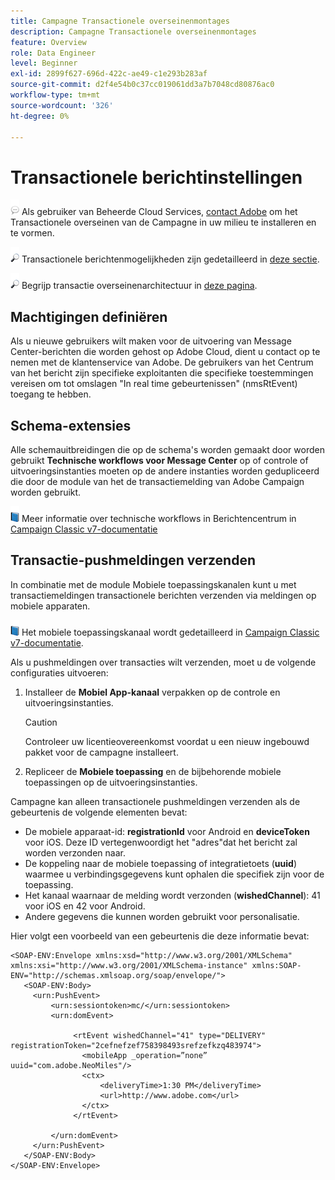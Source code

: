 ```yaml
---
title: Campagne Transactionele overseinenmontages
description: Campagne Transactionele overseinenmontages
feature: Overview
role: Data Engineer
level: Beginner
exl-id: 2899f627-696d-422c-ae49-c1e293b283af
source-git-commit: d2f4e54b0c37cc019061dd3a7b7048cd80876ac0
workflow-type: tm+mt
source-wordcount: '326'
ht-degree: 0%

---
```


# Transactionele berichtinstellingen

![](../assets/do-not-localize/speech.png)  Als gebruiker van Beheerde Cloud Services, [contact Adobe](../start/campaign-faq.md#support) om het Transactionele overseinen van de Campagne in uw milieu te installeren en te vormen.

![](../assets/do-not-localize/glass.png) Transactionele berichtenmogelijkheden zijn gedetailleerd in [deze sectie](../send/transactional.md).

![](../assets/do-not-localize/glass.png) Begrijp transactie overseinenarchitectuur in [deze pagina](../dev/architecture.md).

## Machtigingen definiëren

Als u nieuwe gebruikers wilt maken voor de uitvoering van Message Center-berichten die worden gehost op Adobe Cloud, dient u contact op te nemen met de klantenservice van Adobe. De gebruikers van het Centrum van het bericht zijn specifieke exploitanten die specifieke toestemmingen vereisen om tot omslagen &quot;In real time gebeurtenissen&quot; (nmsRtEvent) toegang te hebben.

## Schema-extensies

Alle schemauitbreidingen die op de schema&#39;s worden gemaakt door worden gebruikt **Technische workflows voor Message Center** op of controle of uitvoeringsinstanties moeten op de andere instanties worden gedupliceerd die door de module van het de transactiemelding van Adobe Campaign worden gebruikt.

![](../assets/do-not-localize/book.png) Meer informatie over technische workflows in Berichtencentrum in [Campaign Classic v7-documentatie](https://experienceleague.adobe.com/docs/campaign-classic/using/transactional-messaging/configure-transactional-messaging/additional-configurations.html#technical-workflows)

## Transactie-pushmeldingen verzenden

In combinatie met de module Mobiele toepassingskanalen kunt u met transactiemeldingen transactionele berichten verzenden via meldingen op mobiele apparaten.

![](../assets/do-not-localize/book.png) Het mobiele toepassingskanaal wordt gedetailleerd in [Campaign Classic v7-documentatie](https://experienceleague.adobe.com/docs/campaign-classic/using/sending-messages/sending-push-notifications/about-mobile-app-channel.html?lang=en#sending-messages).

Als u pushmeldingen over transacties wilt verzenden, moet u de volgende configuraties uitvoeren:

1. Installeer de **Mobiel App-kanaal** verpakken op de controle en uitvoeringsinstanties.

   >[!CAUTION]
   >
   >Controleer uw licentieovereenkomst voordat u een nieuw ingebouwd pakket voor de campagne installeert.

1. Repliceer de **Mobiele toepassing** en de bijbehorende mobiele toepassingen op de uitvoeringsinstanties.

Campagne kan alleen transactionele pushmeldingen verzenden als de gebeurtenis de volgende elementen bevat:

* De mobiele apparaat-id: **registrationId** voor Android en **deviceToken** voor iOS. Deze ID vertegenwoordigt het &quot;adres&quot;dat het bericht zal worden verzonden naar.
* De koppeling naar de mobiele toepassing of integratietoets (**uuid**) waarmee u verbindingsgegevens kunt ophalen die specifiek zijn voor de toepassing.
* Het kanaal waarnaar de melding wordt verzonden (**wishedChannel**): 41 voor iOS en 42 voor Android.
* Andere gegevens die kunnen worden gebruikt voor personalisatie.

Hier volgt een voorbeeld van een gebeurtenis die deze informatie bevat:

```
<SOAP-ENV:Envelope xmlns:xsd="http://www.w3.org/2001/XMLSchema" xmlns:xsi="http://www.w3.org/2001/XMLSchema-instance" xmlns:SOAP-ENV="http://schemas.xmlsoap.org/soap/envelope/">
   <SOAP-ENV:Body>
     <urn:PushEvent>
         <urn:sessiontoken>mc/</urn:sessiontoken>
         <urn:domEvent>

              <rtEvent wishedChannel="41" type="DELIVERY" registrationToken="2cefnefzef758398493srefzefkzq483974">
                <mobileApp _operation=”none” uuid="com.adobe.NeoMiles"/>
                <ctx>
                    <deliveryTime>1:30 PM</deliveryTime>
                    <url>http://www.adobe.com</url>
                </ctx>
              </rtEvent>

         </urn:domEvent>
     </urn:PushEvent>           
   </SOAP-ENV:Body>
</SOAP-ENV:Envelope>
```
